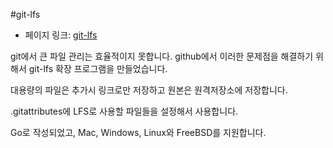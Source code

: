 #git-lfs

- 페이지 링크: [git-lfs](https://github.com/github/git-lfs)

git에서 큰 파일 관리는 효율적이지 못합니다. github에서 이러한 문제점을 해결하기 위해서 git-lfs 확장 프로그램을 만들었습니다. 

대용량의 파일은 추가시 링크로만 저장하고 원본은 원격저장소에 저장합니다.

.gitattributes에 LFS로 사용할 파일들을 설정해서 사용합니다. 

Go로 작성되었고, Mac, Windows, Linux와 FreeBSD를 지원합니다.
